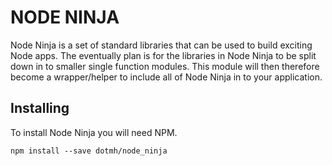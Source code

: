 NODE NINJA
==========

Node Ninja is a set of standard libraries that can be used to build exciting Node apps. The eventually plan is for the 
libraries in Node Ninja to be split down in to smaller single function modules. This module will then therefore become
a wrapper/helper to include all of Node Ninja in to your application. 

Installing
----------

To install Node Ninja you will need NPM. 

```
npm install --save dotmh/node_ninja
```
